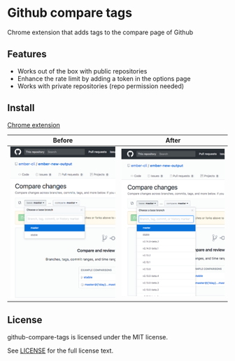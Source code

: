 # Github compare tags

Chrome extension that adds tags to the compare page of Github

## Features
* Works out of the box with public repositories
* Enhance the rate limit by adding a token in the options page
* Works with private repositories (repo permission needed)

## Install 

[Chrome extension](https://chrome.google.com/webstore/detail/github-compare-tags/pjkolicadkdcfgjjoopdpleenckeajkk)

Before                     |  After
:-------------------------:|:-------------------------:
![before](before.png)      |   ![after](after.png)


## License

github-compare-tags is licensed under the MIT license.

See [LICENSE](./LICENSE) for the full license text.
